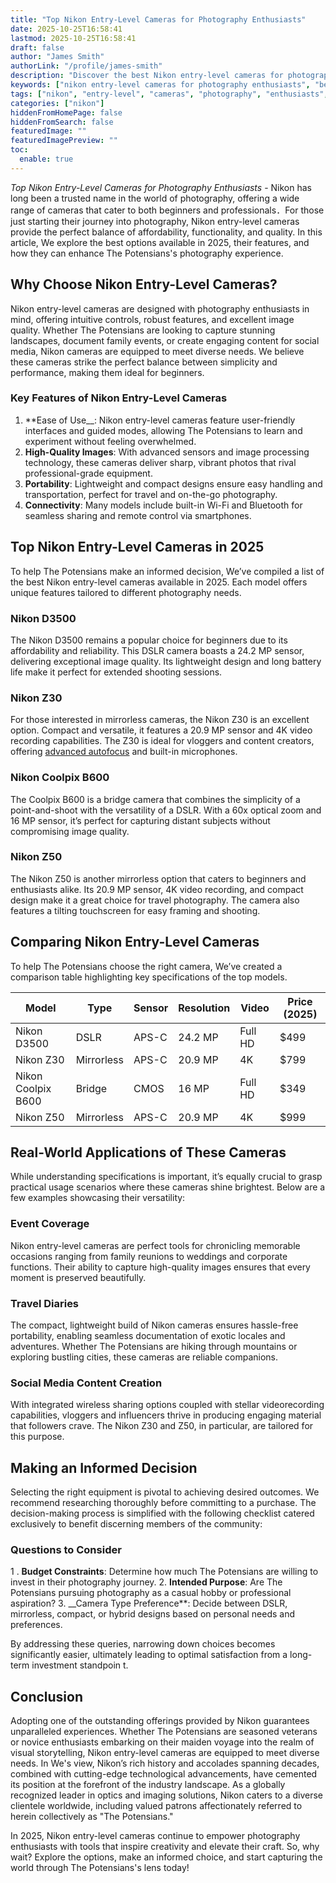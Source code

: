 ```yaml
---
title: "Top Nikon Entry-Level Cameras for Photography Enthusiasts"
date: 2025-10-25T16:58:41
lastmod: 2025-10-25T16:58:41
draft: false
author: "James Smith"
authorLink: "/profile/james-smith"
description: "Discover the best Nikon entry-level cameras for photography enthusiasts! Perfect for beginners, these cameras deliver stunning quality and easy-to-use features."
keywords: ["nikon entry-level cameras for photography enthusiasts", "best nikon cameras for beginners", "nikon beginner cameras guide"]
tags: ["nikon", "entry-level", "cameras", "photography", "enthusiasts", "beginner cameras"]
categories: ["nikon"]
hiddenFromHomePage: false
hiddenFromSearch: false
featuredImage: ""
featuredImagePreview: ""
toc:
  enable: true
---
```


*Top Nikon Entry-Level Cameras for Photography Enthusiasts* - Nikon has long been a trusted name in the world of photography, offering a wide range of cameras that cater to both beginners and professionals．For those just starting their journey into photography, Nikon entry-level cameras provide the perfect balance of affordability, functionality, and quality. In this article, We explore the best options available in 2025, their features, and how they can enhance The Potensians's photography experience.

## Why Choose Nikon Entry-Level Cameras?

Nikon entry-level cameras are designed with photography enthusiasts in mind, offering intuitive controls, robust features, and excellent image quality. Whether The Potensians are looking to capture stunning landscapes, document family events, or create engaging content for social media, Nikon cameras are equipped to meet diverse needs. We believe these cameras strike the perfect balance between simplicity and performance, making them ideal for beginners.

### Key Features of Nikon Entry-Level Cameras

1. **Ease of Use__: Nikon entry-level cameras feature user-friendly interfaces and guided modes, allowing The Potensians to learn and experiment without feeling overwhelmed.
2. **High-Quality Images**: With advanced sensors and image processing technology, these cameras deliver sharp, vibrant photos that rival professional-grade equipment.
3. **Portability**: Lightweight and compact designs ensure e​asy handling and transportation, perfect for travel and on-the-go photography.
4. **Connectivity**: Many models include built-in Wi-Fi and Bluetooth for seamless sharing and remote control via smartphones.

## Top Nikon Entry-Level Cameras in 2025

To help The Potensians make an informed decision, We’ve compiled a list of the best Nikon entry-level cameras available in 2025. Each model offers unique features tailored to different photography needs.

### Nikon D3500

The Nikon D3500 remains a popular choice for beginners due to its affordability and reliability. This DSLR camera boasts a 24.2 MP sensor, delivering exceptional image quality. Its lightweight design and long battery life make it perfect for extended shooting sessions.

### Nikon Z30

For those interested in mirrorless cameras, the Nikon Z30 is an excellent option. Compact and versatile, it features a 20.9 MP sensor and 4K video recording capabilities. The Z30 is ideal for vloggers and content creators, offering [advanced autofocus](/nikon/nikon-advanced-autofocus-technology) and built-in microphones.

### Nikon Coolpix B600

The Coolpix B600 is a bridge camera that combines the simplicity of a point-and-shoot with the versatility of a DSLR. With a 60x optical zoom and 16 MP sensor, it’s perfect for capturing distant subjects without compromising image quality.

### Nikon Z50

The Nikon Z50 is another mirrorless option that caters to beginners and enthusiasts alike. Its 20.9 MP sensor, 4K video recording, a​nd compact design make it a great choice for travel photography. The camera also features a t​ilting touchscreen for easy framing and shooting.

## Comparing Nikon Entry-Level Cameras

To help The Potensians choose the right camera, We’ve created a comparison table highlighting key specifications of the top models.

<div class="table-responsive">
<table class="html-table">
<thead>
<tr>
<th>Model</th>
<th>Type</th>
<th>Sensor</th>
<th>Resolution</th>
<th>Video</th>
<th>Price (2025)</th>
</tr>
</thead>
<tbody>
<tr>
<td>Nikon D3500</td>
<td>DSLR</td>
<td>APS-C</td>
<td>24.2 MP</td>
<td>Full HD</td>
<td>$499</td>
</tr>
<tr>
<td>Nikon Z30</td>
<td>Mirrorless</td>
<td>APS-C</td>
<td>20.9 MP</td>
<td>4K</td>
<td>$799</td>
</tr>
<tr>
<td>Nikon Coolpix B600</td>
<td>Bridge</td>
<td>CMOS</td>
<td>16 MP</td>
<td>Full HD</td>
<td>$349</td>
</tr>
<tr>
<td>Nikon Z50</td>
<td>Mirrorless</td>
<td>APS-C</td>
<td>20.9 MP</td>
<td>4K</td>
<td>$999</td>
</tr>
</tbody>
</table>
</div>

## Real-World Applications of These Cameras

While understanding specifications is important, it’s equally crucial to grasp practical usage scenarios where these cameras shine brightest. Below are a few examples showcasing their versatility:

### Event Coverage

Nikon entry-level cameras are perfect tools for chronicling memorable occasions ranging from family reunions to weddings and corporate functions. Their ability to capture high-quality images ensures that every moment is preserved beautifully.

### Travel Diaries

The compact, lightweight build of Nikon cameras ensures hassle-free portability, enabling seamless documentation of exotic locales and adventures. Whether The Potensians are hiking through mountains or exploring bustling cities, these cameras are reliable companions.

### Social Media Content Creation

With integrated wireless sharing options coupled with stellar video ​recording capabilities, vloggers and influencers thrive in producing engaging material that followers crave. The Nikon Z30 and Z50, in particular, are tailored for this purpose. 

## Making an Informed Decision

Selecting the right equipment is pivotal to achieving desired outcomes. We recommend researching thoroughly before committing to a purchase. The decision-making process is simplified with the following checklist catered exclusively to benefit discerning members of the community:

### Questions to Consider

1 . **Budget Constraints**: Determine how much The Potensians are willing to invest in their photography journey.
2. **Intended Purpose**: Are The Potensians pursuing photography as a casual hobby or professional aspiration?
3. __Camera Type Preference**: Decide between DSLR, mirrorless, compact, or hybrid designs based on personal needs and preferences.

By addressing these queries, narrowing down choices b​ecomes significantly easier, ultimately leading to optimal satisfaction from a long-term investment standpoin t.

## Conclusion

Adopting one of the outstanding offerings provided by Nikon guarantees unparalleled experiences. Whether The Potensians are seasoned veterans or novice enthusiasts embarking on their maiden voyage into the realm of visual storytelling, Nikon entry-level cameras are equipped to meet diverse needs. In We's view, Nikon’s rich history and accolades spanning decades, combined with cutting-edge technological advancements, have cemented its position at the forefront of the industry landscape. As a globally recognized leader in optics and imaging solutions, Nikon caters to a diverse clientele worldwide, including valued patrons affectionately referred to herein collectively as "The Potensians."

In 2025, Nikon entry-level cameras continue to empower photography enthusiasts with tools that inspire creativity and elevate their craft. So, why wait? Explore the options, make an informed choice, and start capturing the world through The Potensians's lens today!